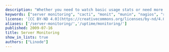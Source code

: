 ```yaml
---
description: "Whether you need to watch basic usage stats or need more advanced functionality, these guides will help you deploy open source server monitoring solutions on your Linux cloud server. The [Linode Longview](/docs/products/tools/longview/get-started/) tool also offers system metrics and graphing, which can be used in conjunction with any of these monitoring tools, or with the [Linode Manager email alerts](/docs/products/compute/compute-instances/guides/monitor-and-maintain/#configuring-linode-manager-email-alerts) to keep an eye on your system."
keywords: ["server monitoring", "cacti", "monit", "munin", "nagios", "rrdtool"]
license: '[CC BY-ND 4.0](https://creativecommons.org/licenses/by-nd/4.0)'
aliases: ['/server-monitoring/','/uptime/monitoring/']
published: 2009-07-16
title: Server Monitoring
show_in_lists: true
authors: ["Linode"]
---
```



